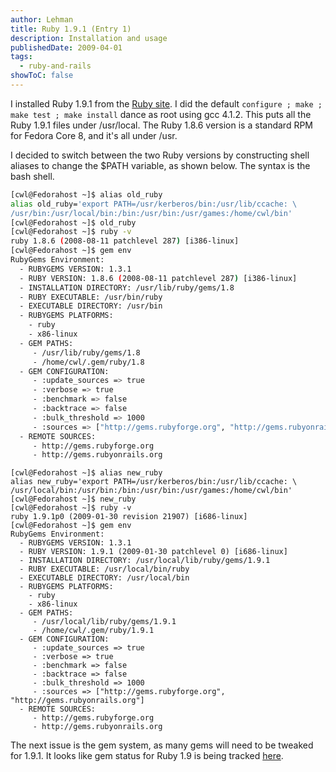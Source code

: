 ```yaml
---
author: Lehman
title: Ruby 1.9.1 (Entry 1)
description: Installation and usage
publishedDate: 2009-04-01
tags:
  - ruby-and-rails
showToC: false
---
```


I installed Ruby 1.9.1 from the [Ruby site](http://www.ruby-lang.org/en/downloads). I did the default `configure ; make ; make test ; make install` dance as root using gcc 4.1.2. This puts all the Ruby 1.9.1 files under /usr/local. The Ruby 1.8.6 version is a standard RPM for Fedora Core 8, and it's all under /usr.

I decided to switch between the two Ruby versions by constructing shell aliases to change the $PATH variable, as shown below. The syntax is the bash shell.

```bash
[cwl@Fedorahost ~]$ alias old_ruby
alias old_ruby='export PATH=/usr/kerberos/bin:/usr/lib/ccache: \
/usr/bin:/usr/local/bin:/bin:/usr/bin:/usr/games:/home/cwl/bin'
[cwl@Fedorahost ~]$ old_ruby
[cwl@Fedorahost ~]$ ruby -v
ruby 1.8.6 (2008-08-11 patchlevel 287) [i386-linux]
[cwl@Fedorahost ~]$ gem env
RubyGems Environment:
  - RUBYGEMS VERSION: 1.3.1
  - RUBY VERSION: 1.8.6 (2008-08-11 patchlevel 287) [i386-linux]
  - INSTALLATION DIRECTORY: /usr/lib/ruby/gems/1.8
  - RUBY EXECUTABLE: /usr/bin/ruby
  - EXECUTABLE DIRECTORY: /usr/bin
  - RUBYGEMS PLATFORMS:
    - ruby
    - x86-linux
  - GEM PATHS:
     - /usr/lib/ruby/gems/1.8
     - /home/cwl/.gem/ruby/1.8
  - GEM CONFIGURATION:
     - :update_sources => true
     - :verbose => true
     - :benchmark => false
     - :backtrace => false
     - :bulk_threshold => 1000
     - :sources => ["http://gems.rubyforge.org", "http://gems.rubyonrails.org"]
  - REMOTE SOURCES:
     - http://gems.rubyforge.org
     - http://gems.rubyonrails.org
```

```shell
[cwl@Fedorahost ~]$ alias new_ruby
alias new_ruby='export PATH=/usr/kerberos/bin:/usr/lib/ccache: \
/usr/local/bin:/usr/bin:/bin:/usr/bin:/usr/games:/home/cwl/bin'
[cwl@Fedorahost ~]$ new_ruby
[cwl@Fedorahost ~]$ ruby -v
ruby 1.9.1p0 (2009-01-30 revision 21907) [i686-linux]
[cwl@Fedorahost ~]$ gem env
RubyGems Environment:
  - RUBYGEMS VERSION: 1.3.1
  - RUBY VERSION: 1.9.1 (2009-01-30 patchlevel 0) [i686-linux]
  - INSTALLATION DIRECTORY: /usr/local/lib/ruby/gems/1.9.1
  - RUBY EXECUTABLE: /usr/local/bin/ruby
  - EXECUTABLE DIRECTORY: /usr/local/bin
  - RUBYGEMS PLATFORMS:
    - ruby
    - x86-linux
  - GEM PATHS:
     - /usr/local/lib/ruby/gems/1.9.1
     - /home/cwl/.gem/ruby/1.9.1
  - GEM CONFIGURATION:
     - :update_sources => true
     - :verbose => true
     - :benchmark => false
     - :backtrace => false
     - :bulk_threshold => 1000
     - :sources => ["http://gems.rubyforge.org", "http://gems.rubyonrails.org"]
  - REMOTE SOURCES:
     - http://gems.rubyforge.org
     - http://gems.rubyonrails.org
```

The next issue is the gem system, as many gems will need to be tweaked for 1.9.1. It looks like gem status for Ruby 1.9 is being tracked [here](http://web.archive.org/web/20130119093831/http://isitruby19.com:80).
